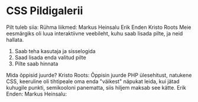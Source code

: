# CSS Pildigalerii
Pilt tuleb siia:
Rühma liikmed:
Markus Heinsalu
Erik Enden
Kristo Roots
Meie eesmärgiks oli luua interaktiivne veebileht, kuhu saab lisada pilte, ja neid hallata.
1. Saab teha kasutaja ja sisselogida
2. Saad lisada enda valitud pilte
3. Pilte saab hinnata




Mida õppisid juurde?
Kristo Roots: Õppisin juurde PHP ülesehitust, natukene CSS, keeruline oli tihtipeale oma enda "väikest" näpukat leida, kui jätad kuhugile punkti, semikooloni panematta, siis hiljem maksab see kätte.
Erik Enden: 
Markus Heinsalu: 


